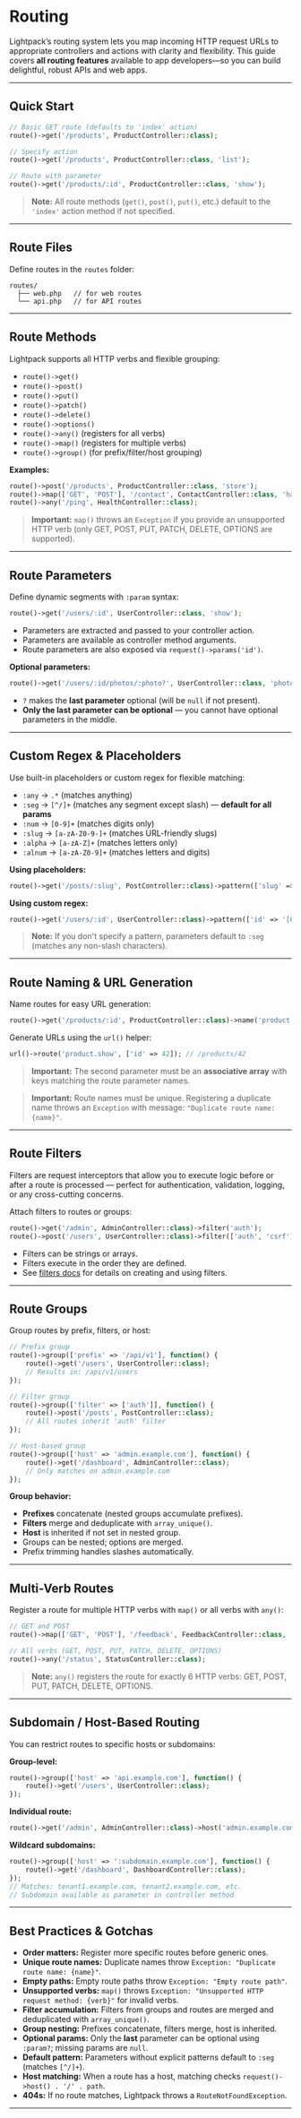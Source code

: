 # Routing

Lightpack’s routing system lets you map incoming HTTP request URLs to appropriate controllers and actions with clarity and flexibility. This guide covers **all routing features** available to app developers—so you can build delightful, robust APIs and web apps.

---

## Quick Start

```php
// Basic GET route (defaults to 'index' action)
route()->get('/products', ProductController::class);

// Specify action
route()->get('/products', ProductController::class, 'list');

// Route with parameter
route()->get('/products/:id', ProductController::class, 'show');
```

> **Note:** All route methods (`get()`, `post()`, `put()`, etc.) default to the `'index'` action method if not specified.

---

## Route Files

Define routes in the `routes` folder:

```
routes/
  ├── web.php   // for web routes
  └── api.php   // for API routes
```

---

## Route Methods

Lightpack supports all HTTP verbs and flexible grouping:
- `route()->get()`
- `route()->post()`
- `route()->put()`
- `route()->patch()`
- `route()->delete()`
- `route()->options()`
- `route()->any()` (registers for all verbs)
- `route()->map()` (registers for multiple verbs)
- `route()->group()` (for prefix/filter/host grouping)

**Examples:**
```php
route()->post('/products', ProductController::class, 'store');
route()->map(['GET', 'POST'], '/contact', ContactController::class, 'handle');
route()->any('/ping', HealthController::class);
```

> **Important:** `map()` throws an `Exception` if you provide an unsupported HTTP verb (only GET, POST, PUT, PATCH, DELETE, OPTIONS are supported).

---

## Route Parameters

Define dynamic segments with `:param` syntax:
```php
route()->get('/users/:id', UserController::class, 'show');
```
- Parameters are extracted and passed to your controller action.
- Parameters are available as controller method arguments.
- Route parameters are also exposed via `request()->params('id')`.

**Optional parameters:**
```php
route()->get('/users/:id/photos/:photo?', UserController::class, 'photo');
```
- `?` makes the **last parameter** optional (will be `null` if not present).
- **Only the last parameter can be optional** — you cannot have optional parameters in the middle.

---

## Custom Regex & Placeholders

Use built-in placeholders or custom regex for flexible matching:
- `:any` → `.*` (matches anything)
- `:seg` → `[^/]+` (matches any segment except slash) — **default for all params**
- `:num` → `[0-9]+` (matches digits only)
- `:slug` → `[a-zA-Z0-9-]+` (matches URL-friendly slugs)
- `:alpha` → `[a-zA-Z]+` (matches letters only)
- `:alnum` → `[a-zA-Z0-9]+` (matches letters and digits)

**Using placeholders:**
```php
route()->get('/posts/:slug', PostController::class)->pattern(['slug' => ':slug']);
```

**Using custom regex:**
```php
route()->get('/users/:id', UserController::class)->pattern(['id' => '[0-9]{4}']);
```

> **Note:** If you don't specify a pattern, parameters default to `:seg` (matches any non-slash characters).

---

## Route Naming & URL Generation

Name routes for easy URL generation:
```php
route()->get('/products/:id', ProductController::class)->name('product.show');
```

Generate URLs using the `url()` helper:
```php
url()->route('product.show', ['id' => 42]); // /products/42
```

> **Important:** The second parameter must be an **associative array** with keys matching the route parameter names.

> **Important:** Route names must be unique. Registering a duplicate name throws an `Exception` with message: `"Duplicate route name: {name}"`.

---

## Route Filters

Filters are request interceptors that allow you to execute logic before or after a route is processed — perfect for authentication, validation, logging, or any cross-cutting concerns.

Attach filters to routes or groups:
```php
route()->get('/admin', AdminController::class)->filter('auth');
route()->post('/users', UserController::class)->filter(['auth', 'csrf']);
```

- Filters can be strings or arrays.
- Filters execute in the order they are defined.
- See [filters docs](filters.md) for details on creating and using filters.

---

## Route Groups

Group routes by prefix, filters, or host:
```php
// Prefix group
route()->group(['prefix' => '/api/v1'], function() {
    route()->get('/users', UserController::class);
    // Results in: /api/v1/users
});

// Filter group
route()->group(['filter' => ['auth']], function() {
    route()->post('/posts', PostController::class);
    // All routes inherit 'auth' filter
});

// Host-based group
route()->group(['host' => 'admin.example.com'], function() {
    route()->get('/dashboard', AdminController::class);
    // Only matches on admin.example.com
});
```

**Group behavior:**
- **Prefixes** concatenate (nested groups accumulate prefixes).
- **Filters** merge and deduplicate with `array_unique()`.
- **Host** is inherited if not set in nested group.
- Groups can be nested; options are merged.
- Prefix trimming handles slashes automatically.

---

## Multi-Verb Routes

Register a route for multiple HTTP verbs with `map()` or all verbs with `any()`:
```php
// GET and POST
route()->map(['GET', 'POST'], '/feedback', FeedbackController::class, 'submit');

// All verbs (GET, POST, PUT, PATCH, DELETE, OPTIONS)
route()->any('/status', StatusController::class);
```

> **Note:** `any()` registers the route for exactly 6 HTTP verbs: GET, POST, PUT, PATCH, DELETE, OPTIONS.

---

## Subdomain / Host-Based Routing

You can restrict routes to specific hosts or subdomains:

**Group-level:**
```php
route()->group(['host' => 'api.example.com'], function() {
    route()->get('/users', UserController::class);
});
```

**Individual route:**
```php
route()->get('/admin', AdminController::class)->host('admin.example.com');
```

**Wildcard subdomains:**
```php
route()->group(['host' => ':subdomain.example.com'], function() {
    route()->get('/dashboard', DashboardController::class);
});
// Matches: tenant1.example.com, tenant2.example.com, etc.
// Subdomain available as parameter in controller method
```

---

## Best Practices & Gotchas

- **Order matters:** Register more specific routes before generic ones.
- **Unique route names:** Duplicate names throw `Exception: "Duplicate route name: {name}"`.
- **Empty paths:** Empty route paths throw `Exception: "Empty route path"`.
- **Unsupported verbs:** `map()` throws `Exception: "Unsupported HTTP request method: {verb}"` for invalid verbs.
- **Filter accumulation:** Filters from groups and routes are merged and deduplicated with `array_unique()`.
- **Group nesting:** Prefixes concatenate, filters merge, host is inherited.
- **Optional params:** Only the **last** parameter can be optional using `:param?`; missing params are `null`.
- **Default pattern:** Parameters without explicit patterns default to `:seg` (matches `[^/]+`).
- **Host matching:** When a route has a host, matching checks `request()->host() . '/' . path`.
- **404s:** If no route matches, Lightpack throws a `RouteNotFoundException`.

---